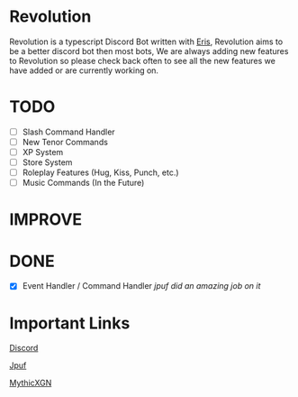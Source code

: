 # Revolution

Revolution is a typescript Discord Bot written with [Eris](https://github.com/DonovanDMC/eris), Revolution aims to be a better discord bot then most bots, We are always adding new features to Revolution so please check back often to see all the new features we have added or are currently working on.

# TODO

- [ ] Slash Command Handler
- [ ] New Tenor Commands
- [ ] XP System
- [ ] Store System
- [ ] Roleplay Features (Hug, Kiss, Punch, etc.)
- [ ] Music Commands (In the Future)

# IMPROVE



# DONE

- [x] Event Handler / Command Handler *jpuf did an amazing job on it*

# Important Links
[Discord](https://discord.gg/PZbaEMkQq4)

[Jpuf](https://github.com/Jpuf0)

[MythicXGN](https://github.com/MythicXGN)
